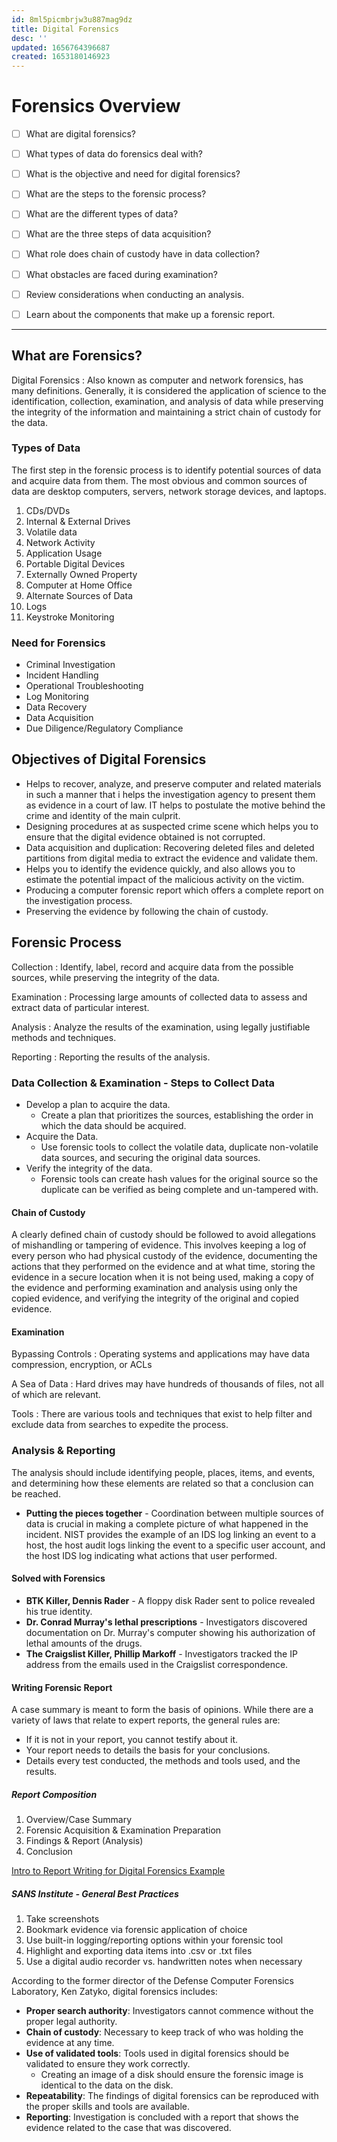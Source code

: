 ```yaml
---
id: 8ml5picmbrjw3u887mag9dz
title: Digital Forensics
desc: ''
updated: 1656764396687
created: 1653180146923
---
```


# Forensics Overview

- [ ] What are digital forensics?
- [ ] What types of data do forensics deal with?
- [ ] What is the objective and need for digital forensics?
- [ ] What are the steps to the forensic process?

- [ ] What are the different types of data?
- [ ] What are the three steps of data acquisition?
- [ ] What role does chain of custody have in data collection?
- [ ] What obstacles are faced during examination?

- [ ] Review considerations when conducting an analysis.
- [ ] Learn about the components that make up a forensic report.
---

## What are Forensics?

Digital Forensics
: Also known as computer and network forensics, has many definitions. Generally, it is considered the application of science to the identification, collection, examination, and analysis of data while preserving the integrity of the information and maintaining a strict chain of custody for the data.

### Types of Data

The first step in the forensic process is to identify potential sources of data and acquire data from them. The most obvious and common sources of data are desktop computers, servers, network storage devices, and laptops.

1. CDs/DVDs
2. Internal & External Drives
3. Volatile data
4. Network Activity
5. Application Usage
6. Portable Digital Devices
7. Externally Owned Property
8. Computer at Home Office
9. Alternate Sources of Data
10. Logs
11. Keystroke Monitoring

### Need for Forensics

- Criminal Investigation
- Incident Handling
- Operational Troubleshooting
- Log Monitoring
- Data Recovery
- Data Acquisition
- Due Diligence/Regulatory Compliance

## Objectives of Digital Forensics

- Helps to recover, analyze, and preserve computer and related materials in such a manner that i helps the investigation agency to present them as evidence in a court of law. IT helps to postulate the motive behind the crime and identity of the main culprit.
- Designing procedures at as suspected crime scene which helps you to ensure that the digital evidence obtained is not corrupted.
- Data acquisition and duplication: Recovering deleted files and deleted partitions from digital media to extract the evidence and validate them.
- Helps you to identify the evidence quickly, and also allows you to estimate the potential impact of the malicious activity on the victim.
- Producing a computer forensic report which offers a complete report on the investigation process.
- Preserving the evidence by following the chain of custody.

## Forensic Process

Collection
: Identify, label, record and acquire data from the possible sources, while preserving the integrity of the data.

Examination
: Processing large amounts of collected data to assess and extract data of particular interest.

Analysis
: Analyze the results of the examination, using legally justifiable methods and techniques.

Reporting
: Reporting the results of the analysis.

### Data Collection & Examination - Steps to Collect Data

- Develop a plan to acquire the data.
  - Create a plan that prioritizes the sources, establishing the order in which the data should be acquired.
- Acquire the Data.
  - Use forensic tools to collect the volatile data, duplicate non-volatile data sources, and securing the original data sources.
- Verify the integrity of the data.
  - Forensic tools can create hash values for the original source so the duplicate can be verified as being complete and un-tampered with.

#### Chain of Custody

A clearly defined chain of custody should be followed to avoid allegations of mishandling or tampering of evidence. This involves keeping a log of every person who had physical custody of the evidence, documenting the actions that they performed on the evidence and at what time, storing the evidence in a secure location when it is not being used, making a copy of the evidence and performing examination and analysis using only the copied evidence, and verifying the integrity of the original and copied evidence.

#### Examination

Bypassing Controls
: Operating systems and applications may have data compression, encryption, or ACLs

A Sea of Data
: Hard drives may have hundreds of thousands of files, not all of which are relevant.

Tools
: There are various tools and techniques that exist to help filter and exclude data from searches to expedite the process.

### Analysis & Reporting

The analysis should include identifying people, places, items, and events, and determining how these elements are related so that a conclusion can be reached.

- **Putting the pieces together** - Coordination between multiple sources of data is crucial in making a complete picture of what happened in the incident. NIST provides the example of an IDS log linking an event to a host, the host audit logs linking the event to a specific user account, and the host IDS log indicating what actions that user performed.

#### Solved with Forensics

- **BTK Killer, Dennis Rader** - A floppy disk Rader sent to police revealed his true identity.
- **Dr. Conrad Murray's lethal prescriptions** - Investigators discovered documentation on Dr. Murray's computer showing his authorization of lethal amounts of the drugs.
- **The Craigslist Killer, Phillip Markoff** - Investigators tracked the IP address from the emails used in the Craigslist correspondence.

#### Writing Forensic Report

A case summary is meant to form the basis of opinions. While there are a variety of laws that relate to expert reports, the general rules are:

- If it is not in your report, you cannot testify about it.
- Your report needs to details the basis for your conclusions.
- Details every test conducted, the methods and tools used, and the results.

##### Report Composition

1. Overview/Case Summary
2. Forensic Acquisition & Examination Preparation
3. Findings & Report (Analysis)
4. Conclusion

[Intro to Report Writing for Digital Forensics Example](https://www.sans.org/blog/intro-to-report-writing-for-digital-forensics/)

##### SANS Institute - General Best Practices

1. Take screenshots
2. Bookmark evidence via forensic application of choice
3. Use built-in logging/reporting options within your forensic tool
4. Highlight and exporting data items into .csv or .txt files
5. Use a digital audio recorder vs. handwritten notes when necessary

According to the former director of the Defense Computer Forensics Laboratory, Ken Zatyko, digital forensics includes:

- **Proper search authority**: Investigators cannot commence without the proper legal authority.
- **Chain of custody**: Necessary to keep track of who was holding the evidence at any time.
- **Use of validated tools**: Tools used in digital forensics should be validated to ensure they work correctly.
  - Creating an image of a disk should ensure the forensic image is identical to the data on the disk.
- **Repeatability**: The findings of digital forensics can be reproduced with the proper skills and tools are available.
- **Reporting**: Investigation is concluded with a report that shows the evidence related to the case that was discovered.
